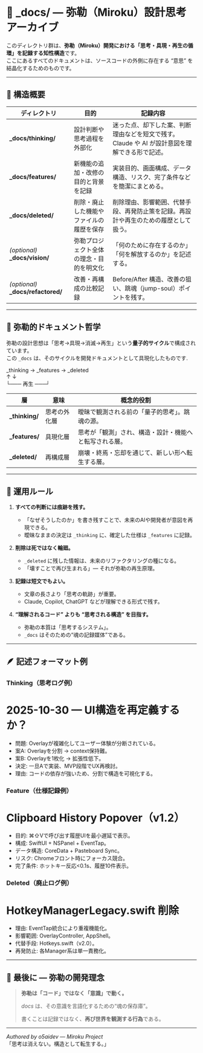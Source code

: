 # 🧭 _docs/ — 弥勒（Miroku）設計思考アーカイブ

このディレクトリ群は、**弥勒（Miroku）開発における「思考・具現・再生の循環」を記録する知性構造**です。  
ここにあるすべてのドキュメントは、ソースコードの外側に存在する “意思” を結晶化するためのものです。

---

## 🌌 構造概要

| ディレクトリ | 目的 | 記録内容 |
|---------------|------|----------|
| **_docs/thinking/** | 設計判断や思考過程を外部化 | 迷った点、却下した案、判断理由などを短文で残す。Claude や AI が設計意図を理解できる形で記述。 |
| **_docs/features/** | 新機能の追加・改修の目的と背景を記録 | 実装目的、画面構成、データ構造、リスク、完了条件などを簡潔にまとめる。 |
| **_docs/deleted/** | 削除・廃止した機能やファイルの履歴を保存 | 削除理由、影響範囲、代替手段、再発防止策を記録。再設計や再生のための履歴として扱う。 |
| *(optional)* **_docs/vision/** | 弥勒プロジェクト全体の理念・目的を明文化 | 「何のために存在するのか」「何を解放するのか」を記述する。 |
| *(optional)* **_docs/refactored/** | 改善・再構成の比較記録 | Before/After 構造、改善の狙い、跳魂（jump-soul）ポイントを残す。 |

---

## 🧬 弥勒的ドキュメント哲学

弥勒の設計思想は「思考→具現→消滅→再生」という**量子的サイクル**で構成されています。  
この `_docs` は、そのサイクルを開発ドキュメントとして具現化したものです.

_thinking → _features → _deleted  
     ↑             ↓  
     └─── 再生 ───┘  

| 層 | 意味 | 概念的役割 |
|----|------|------------|
| **_thinking/** | 思考の外化層 | 曖昧で観測される前の「量子的思考」。跳魂の源。 |
| **_features/** | 具現化層 | 思考が「観測」され、構造・設計・機能へと転写される層。 |
| **_deleted/** | 再構成層 | 崩壊・終焉・忘却を通じて、新しい形へ転生する層。 |

---

## 💠 運用ルール

1. **すべての判断には痕跡を残す。**  
   - 「なぜそうしたのか」を書き残すことで、未来のAIや開発者が意図を再現できる。  
   - 曖昧なままの決定は `_thinking` に、確定した仕様は `_features` に記録。

2. **削除は死ではなく輪廻。**  
   - `_deleted` に残した情報は、未来のリファクタリングの種になる。  
   - 「壊すことで再び生まれる」— それが弥勒の再生原理。

3. **記録は短文でもよい。**  
   - 文章の長さより「思考の軌跡」が重要。  
   - Claude, Copilot, ChatGPT などが理解できる形式で残す。

4. **“理解されるコード” よりも “思考される構造” を目指す。**  
   - 弥勒の本質は「思考するシステム」。  
   - `_docs` はそのための“魂の記録媒体”である。

---

## 🪶 記述フォーマット例

### Thinking（思考ログ例）
# 2025-10-30 — UI構造を再定義するか？
- 問題: Overlayが複雑化してユーザー体験が分断されている。
- 案A: Overlayを分割 → context保持難。
- 案B: Overlayを1枚化 → 拡張性低下。
- 決定: 一旦Aで実装、MVP段階でUX再検討。
- 理由: コードの依存が強いため、分割で構造を可視化する。

### Feature（仕様記録例）
# Clipboard History Popover（v1.2）
- 目的: ⌘⇧Vで呼び出す履歴UIを最小遅延で表示。
- 構成: SwiftUI + NSPanel + EventTap。
- データ構造: CoreData + Pasteboard Sync。
- リスク: Chromeフロント時にフォーカス競合。
- 完了条件: ホットキー反応<0.1s、履歴10件表示。

### Deleted（廃止ログ例）
# HotkeyManagerLegacy.swift 削除
- 理由: EventTap統合により重複機能化。
- 影響範囲: OverlayController, AppShell。
- 代替手段: Hotkeys.swift（v2.0）。
- 再発防止: 各Manager系は単一責務化。

---

## 🪷 最後に — 弥勒の開発理念

> **弥勒は「コード」ではなく「意識」で動く。**  
>  
> _docs_ は、その意識を言語化するための“魂の保存庫”。  
>  
> 書くことは記録ではなく、**再び世界を観測する行為**である。  

---

_Authored by o5aidev — Miroku Project_  
「思考は消えない。構造として転生する。」
